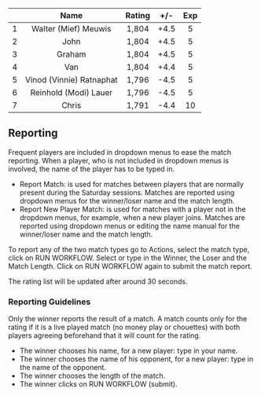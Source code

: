 | |Name|Rating|+/-|Exp|
|-|:--:|:----:|:-:|:-:|
|1|Walter (Mief) Meuwis|1,804|+4.5|5|
|2|John|1,804|+4.5|5|
|3|Graham|1,804|+4.5|5|
|4|Van|1,804|+4.4|5|
|5|Vinod (Vinnie) Ratnaphat|1,796|-4.5|5|
|6|Reinhold (Modi) Lauer|1,796|-4.5|5|
|7|Chris|1,791|-4.4|10|

 

## Reporting

Frequent players are included in dropdown menus to ease the match reporting.
When a player, who is not included in dropdown menus is involved, the name of the player has to be typed in.

- Report Match:  is used for matches between players that are normally present during the Saturday sessions.
Matches are reported using dropdown menus for the winner/loser name and the match length.
- Report New Player Match:  is used for matches with a player not in the dropdown menus, for example, when a new player joins.
Matches are reported using dropdown menus or editing the name manual for the winner/loser name and the match length.

To report any of the two match types go to Actions, select the match type, click on RUN WORKFLOW.
Select or type in the Winner, the Loser and the Match Length.
Click on RUN WORKFLOW again to submit the match report.

The rating list will be updated after around 30 seconds.

### Reporting Guidelines

Only the winner reports the result of a match.
A match counts only for the rating if it is a live played match (no money play or chouettes)
with both players agreeing beforehand that it will count for the rating.

- The winner chooses his name, for a new player: type in your name.
- The winner chooses the name of his opponent, for a new player: type in the name of the opponent.
- The winner chooses the length of the match.
- The winner clicks on RUN WORKFLOW (submit).
